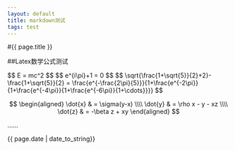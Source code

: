 ```yaml
---
layout: default
title: markdown测试
tags: test
---
```


#{{ page.title }}


##Latex数学公式测试
<div>
$$ E = mc^2 $$
$$ e^{i\pi}+1 = 0 $$
$$ \sqrt{\frac{1+\sqrt{5}}{2}+2}-\frac{1+\sqrt{5}}{2} = \frac{e^{-\frac{2\pi}{5}}}{1+\frac{e^{-2\pi}}{1+\frac{e^{-4\pi}}{1+\frac{e^{-6\pi}}{1+\cdots}}}} $$
</div>


$$
  \begin{aligned}
  \dot{x} & = \sigma(y-x) \\\\
  \dot{y} & = \rho x - y - xz \\\\
  \dot{z} & = -\beta z + xy
  \end{aligned}
$$

……

{{ page.date | date_to_string}}

